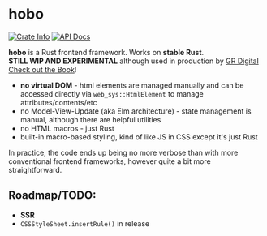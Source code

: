 # hobo

<a href="https://crates.io/crates/hobo"><img alt="Crate Info" src="https://img.shields.io/crates/v/hobo.svg"/></a>
<a href="https://docs.rs/hobo/"><img alt="API Docs" src="https://img.shields.io/badge/docs.rs-hobo-yellow"/></a>

**hobo** is a Rust frontend framework. Works on **stable Rust**.    
**STILL WIP AND EXPERIMENTAL** although used in production by [GR Digital](https://grdigital.co.uk/)    
[Check out the Book](https://grdigital.github.io/hobo/index.html)!

* **no virtual DOM** - html elements are managed manually and can be accessed directly via `web_sys::HtmlElement` to manage attributes/contents/etc
* no Model-View-Update (aka Elm architecture) - state management is manual, although there are helpful utilities
* no HTML macros - just Rust
* built-in macro-based styling, kind of like JS in CSS except it's just Rust

In practice, the code ends up being no more verbose than with more conventional frontend frameworks, however quite a bit more straightforward.

## Roadmap/TODO:
* **SSR**
* `CSSStyleSheet.insertRule()` in release
